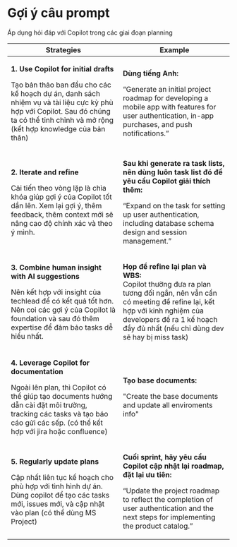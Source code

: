 # Gợi ý câu prompt

Áp dụng hỏi đáp với Copilot trong các giai đoạn planning

| Strategies                                                                                                                                                                                                                                            | Example                                                                                                                                                                                                                                               |
| ----------------------------------------------------------------------------------------------------------------------------------------------------------------------------------------------------------------------------------------------------- | ----------------------------------------------------------------------------------------------------------------------------------------------------------------------------------------------------------------------------------------------------- |
| <p><strong>1. Use Copilot for initial drafts</strong></p><p>Tạo bản thảo ban đầu cho các kế hoạch dự án, danh sách nhiệm vụ và tài liệu cực kỳ phù hợp với Copilot. Sau đó chúng ta có thể tinh chỉnh và mở rộng (kết hợp knowledge của bản thân)</p> | <p><strong>Dùng tiếng Anh:</strong> </p><p>“Generate an initial project roadmap for developing a mobile app with features for user authentication, in-app purchases, and push notifications.”</p>                                                     |
| <p><strong>2. Iterate and refine</strong></p><p>Cải tiến theo vòng lặp là chìa khóa giúp gợi ý của Copilot tốt dần lên. Xem lại gợi ý, thêm feedback, thêm context mới sẽ nâng cao độ chính xác và theo ý mình.</p>                                   | <p><strong>Sau khi generate ra task lists, nên dùng luôn task list đó để yêu cầu Copilot giải thích thêm:</strong> </p><p>“Expand on the task for setting up user authentication, including database schema design and session management.”</p>       |
| <p><strong>3. Combine human insight with AI suggestions</strong></p><p>Nên kết hợp với insight của techlead để có kết quả tốt hơn. Nên coi các gợi ý của Copilot là foundation và sau đó thêm expertise để đảm bảo tasks dễ hiểu nhất.</p>            | <p><strong>Họp để refine lại plan và WBS:</strong><br>Copilot thường đưa ra plan tương đối ngắn, nên vẫn cần có meeting để refine lại, kết hợp với kinh nghiệm của developers để ra 1 kế hoạch đầy đủ nhất (nếu chỉ dùng dev sẽ hay bị miss task)</p> |
| <p><strong>4. Leverage Copilot for documentation</strong></p><p>Ngoài lên plan, thì Copilot có thể giúp tạo documents hướng  dẫn cài đặt môi trường, tracking các tasks và tạo báo cáo gửi các sếp. (có thể kết hợp với jira hoặc confluence)</p>     | <p><strong>Tạo base documents:</strong></p><p>"Create the base documents and update all enviroments info"</p>                                                                                                                                         |
| <p><strong>5. Regularly update plans</strong></p><p>Cập nhất liên tục kế hoạch cho phù hợp với tình hình dự án. Dùng copilot để tạo các tasks mới, issues mới, và cập nhật vào plan (có thể dùng MS Project)</p><p></p>                               | <p><strong>Cuối sprint, hãy yêu cầu Copilot cập nhật lại roadmap, đặt lại ưu tiên:</strong></p><p>“Update the project roadmap to reflect the completion of user authentication and the next steps for implementing the product catalog.”</p>          |

